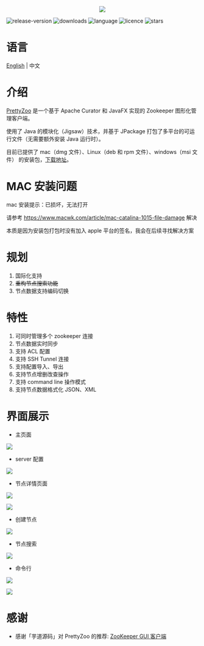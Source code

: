 <p align="center">
    <img src="release/img/icon.png">
</p>

![release-version](https://img.shields.io/github/v/release/vran-dev/prettyZoo?include_prereleases&style=for-the-badge) ![downloads](https://img.shields.io/github/downloads/vran-dev/PrettyZoo/total?style=for-the-badge) ![language](https://img.shields.io/github/languages/top/vran-dev/PrettyZoo?style=for-the-badge) ![licence](https://img.shields.io/github/license/vran-dev/PrettyZoo?style=for-the-badge) ![stars](https://img.shields.io/github/stars/vran-dev/PrettyZoo?style=for-the-badge)



# 语言

[English](README.md)  | 中文



# 介绍

[PrettyZoo](https://github.com/vran-dev/PrettyZoo) 是一个基于 Apache Curator 和 JavaFX 实现的 Zookeeper 图形化管理客户端。

使用了 Java 的模块化（Jigsaw）技术，并基于 JPackage 打包了多平台的可运行文件（无需要额外安装 Java 运行时）。

目前已提供了 mac（dmg 文件）、Linux（deb 和 rpm 文件）、windows（msi 文件） 的安装包，[下载地址](https://github.com/vran-dev/PrettyZoo/releases)。



# MAC 安装问题

mac 安装提示：已损坏，无法打开

请参考 https://www.macwk.com/article/mac-catalina-1015-file-damage  解决

本质是因为安装包打包时没有加入 apple 平台的签名，我会在后续寻找解决方案



# 规划

1. 国际化支持
2. <del>重构节点搜索功能</del>
3. 节点数据支持编码切换



# 特性

1. 可同时管理多个 zookeeper 连接
2. 节点数据实时同步
3. 支持 ACL 配置
4. 支持 SSH Tunnel 连接
5. 支持配置导入、导出
6. 支持节点增删改查操作
7. 支持 command line 操作模式
8. 支持节点数据格式化 JSON、XML



# 界面展示



- 主页面

![](release/img/main.png)



- server 配置

![](release/img/server.png)



- 节点详情页面

![](release/img/node-list.png)



![](release/img/time-format.gif)



- 创建节点

![](release/img/node-add.png)



- 节点搜索

![](release/img/node-search.gif)



- 命令行

![](release/img/terminal.png)



![](release/img/terminal.gif)

# 感谢

- 感谢「芋道源码」对 PrettyZoo 的推荐: [ZooKeeper GUI 客户端](http://vip.iocoder.cn/Zookeeper/PrettyZoo/)


